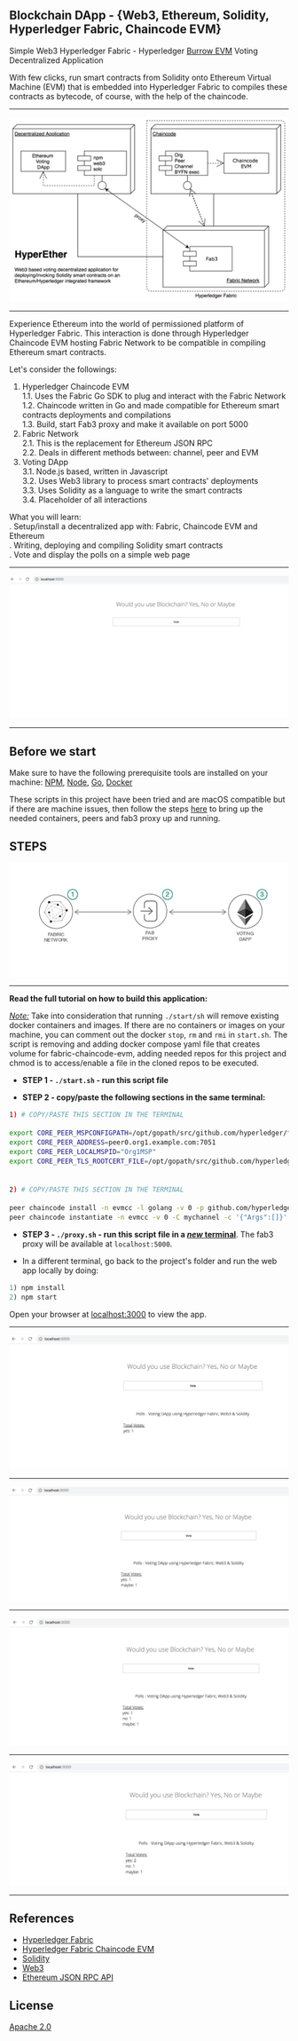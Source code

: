 ## Blockchain DApp - {Web3, Ethereum, Solidity, Hyperledger Fabric, Chaincode EVM}
Simple Web3 Hyperledger Fabric - Hyperledger [Burrow EVM](https://github.com/hyperledger/burrow) Voting Decentralized Application

With few clicks, run smart contracts from Solidity onto Ethereum Virtual Machine (EVM) that is embedded into Hyperledger Fabric to compiles these contracts as bytecode, of course, with the help of the chaincode.

<hr>

![](img/hyperether.png)

<hr>

Experience Ethereum into the world of permissioned platform of Hyperledger Fabric. This interaction is done through Hyperledger Chaincode EVM hosting Fabric Network to be compatible in compiling Ethereum smart contracts.

Let's consider the followings:
1. Hyperledger Chaincode EVM<br>
   1.1. Uses the Fabric Go SDK to plug and interact with the Fabric Network<br>
   1.2. Chaincode written in Go and made compatible for Ethereum smart contracts deployments and compilations<br>
   1.3. Build, start Fab3 proxy and make it available on port 5000<br>
2. Fabric Network<br>
   2.1. This is the replacement for Ethereum JSON RPC<br>
   2.2. Deals in different methods between: channel, peer and EVM <br>
3. Voting DApp<br>
   3.1. Node.js based, written in Javascript <br>
   3.2. Uses Web3 library to process smart contracts' deployments<br>
   3.3. Uses Solidity as a language to write the smart contracts<br>
   3.4. Placeholder of all interactions<br>

What you will learn:<br>
        .	Setup/install a decentralized app with: Fabric, Chaincode EVM and Ethereum<br>
	.	Writing, deploying and compiling Solidity smart contracts<br>
	.	Vote and display the polls on a simple web page

<hr>

![](img/start.png)

<hr>

## Before we start
Make sure to have the following prerequisite tools are installed on your machine: [NPM](https://www.npmjs.com/), [Node](https://nodejs.org/en/), [Go](https://golang.org/dl/), [Docker](https://www.docker.com/)

These scripts in this project have been tried and are macOS compatible but if there are machine issues, then follow the steps [here](https://github.com/hyperledger/fabric-chaincode-evm/blob/master/examples/EVM_Smart_Contracts.md) to bring up the needed containers, peers and fab3 proxy up and running.

## STEPS

![](img/hyperether-steps.png)

<hr>

__Read the full tutorial on how to build this application:__

<u>_Note:_</u> Take into consideration that running `./start/sh` will remove existing docker containers and images. If there are no containers or images on your machine, you can comment out the docker `stop`, `rm` and `rmi` in `start.sh`. The script is removing and adding docker compose yaml file that creates volume for fabric-chaincode-evm, adding needed repos for this project and chmod is to access/enable a file in the cloned repos to be executed.

* <b>STEP 1 - `./start.sh` - run this script file</b>

* <b>STEP 2 - copy/paste the following sections in the same terminal:</b>

```bash
1) # COPY/PASTE THIS SECTION IN THE TERMINAL

export CORE_PEER_MSPCONFIGPATH=/opt/gopath/src/github.com/hyperledger/fabric/peer/crypto/peerOrganizations/org1.example.com/users/Admin@org1.example.com/msp
export CORE_PEER_ADDRESS=peer0.org1.example.com:7051
export CORE_PEER_LOCALMSPID="Org1MSP"
export CORE_PEER_TLS_ROOTCERT_FILE=/opt/gopath/src/github.com/hyperledger/fabric/peer/crypto/peerOrganizations/org1.example.com/peers/peer0.org1.example.com/tls/ca.crt


2) # COPY/PASTE THIS SECTION IN THE TERMINAL

peer chaincode install -n evmcc -l golang -v 0 -p github.com/hyperledger/fabric-chaincode-evm/evmcc
peer chaincode instantiate -n evmcc -v 0 -C mychannel -c '{"Args":[]}' -o orderer.example.com:7050 --tls --cafile /opt/gopath/src/github.com/hyperledger/fabric/peer/crypto/ordererOrganizations/example.com/orderers/orderer.example.com/msp/tlscacerts/tlsca.example.com-cert.pem

```
* <b>STEP 3 - `./proxy.sh` - run this script file in a <u>_new_ terminal</u></b>. The fab3 proxy will be available at `localhost:5000`.


* In a different terminal, go back to the project's folder and run the web app locally by doing:

```javascript
1) npm install
2) npm start
```

Open your browser at [localhost:3000](http://localhost:3000) to view the app.

<hr>

![](img/yes.png)

<hr>

![](img/maybe.png)

<hr>

![](img/all.png)

<hr>

![](img/add_yes.png)

<hr>

## References

* [Hyperledger Fabric](https://github.com/hyperledger/fabric-samples)
* [Hyperledger Fabric Chaincode EVM](https://github.com/hyperledger/fabric-chaincode-evm)
* [Solidity](https://solidity.readthedocs.io/en/v0.4.25/index.html)
* [Web3](https://web3js.readthedocs.io/en/1.0/)
* [Ethereum JSON RPC API](https://github.com/ethereum/wiki/wiki/JSON-RPC)

## License
[Apache 2.0](LICENSE)
